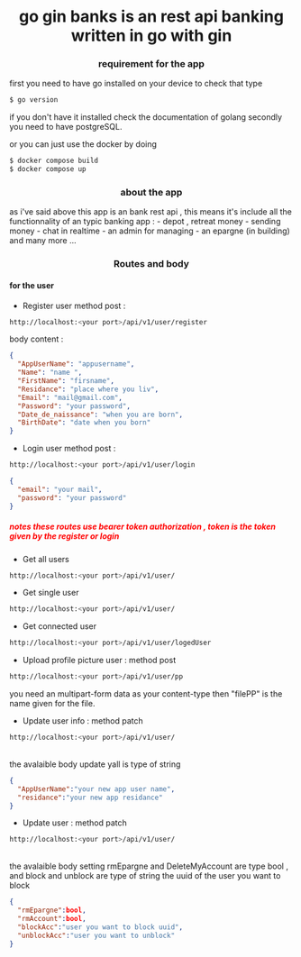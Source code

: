 <h1 align="center"> go gin banks is an rest api banking written in go with gin </h1>
<h3 align="center"> requirement for the app </h3>
first you need to have go installed on your device to check that type

```bash
$ go version
```

if you don't have it installed check the documentation of golang
secondly you need to have postgreSQL.

or you can just use the docker by doing

```bash
$ docker compose build
$ docker compose up
```

<h3 align="center" > about the app </h3>
as i've said above this app is an bank rest api , this means it's include all the functionnality of an typic banking app :
- depot , retreat money
- sending money
- chat in realtime 
- an admin for managing 
- an epargne (in building)
and many more ...

<h3 align="center"> Routes and body </h3>
<h4> for the user </h4>

- Register user method post :

```bash
http://localhost:<your port>/api/v1/user/register
```

body content :

```json
{
  "AppUserName": "appusername",
  "Name": "name ",
  "FirstName": "firsname",
  "Residance": "place where you liv",
  "Email": "mail@gmail.com",
  "Password": "your password",
  "Date_de_naissance": "when you are born",
  "BirthDate": "date when you born"
}
```

- Login user method post :

```bash
http://localhost:<your port>/api/v1/user/login
```

```json
{
  "email": "your mail",
  "password": "your password"
}
```

<h5 style="color : red;" > notes these routes use bearer token authorization , token is the  token given by the register or login </h5>

- Get all users

```bash
http://localhost:<your port>/api/v1/user/
```

- Get single user 

```bash
http://localhost:<your port>/api/v1/user/
```

- Get connected user 

```bash
http://localhost:<your port>/api/v1/user/logedUser
```

- Upload profile picture user : method post

```bash
http://localhost:<your port>/api/v1/user/pp
```
you need an multipart-form data as your content-type then "filePP" is the name given for the file.

- Update user info : method patch

```bash
http://localhost:<your port>/api/v1/user/
```
<br> the avalaible body update yall is type of string<br>

```json
{
  "AppUserName":"your new app user name",
  "residance":"your new app residance"
}
```
- Update user : method patch 

```bash
http://localhost:<your port>/api/v1/user/
```

<br> the avalaible body setting rmEpargne and DeleteMyAccount are type bool , and block and unblock are type of string the uuid of the user you want to block<br>

```json
{
  "rmEpargne":bool,
  "rmAccount":bool,
  "blockAcc":"user you want to block uuid",
  "unblockAcc":"user you want to unblock"
}
```
